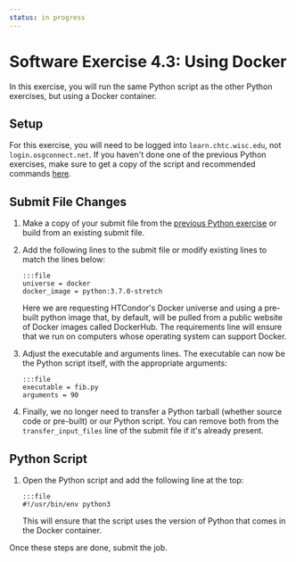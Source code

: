 ```yaml
---
status: in progress
---
```


<style type="text/css"> pre em { font-style: normal; background-color: yellow; } pre strong { font-style: normal; font-weight: bold; color: #008; } </style>

Software Exercise 4.3: Using Docker
====================================

In this exercise, you will run the same Python script as the other Python exercises, but using a Docker container.

Setup
-----

For this exercise, you will need to be logged into `learn.chtc.wisc.edu`, not `login.osgconnect.net`. If you haven't done one of the previous Python exercises, 
make sure to get a copy of the script and recommended commands [here](/materials/sw/part2-ex3-python). 

Submit File Changes
-------------------

1.  Make a copy of your submit file from the [previous Python exercise](/materials/sw/part2-ex3-python) or build from an existing submit file. 
1.  Add the following lines to the submit file or modify existing lines to match the lines below: 

		:::file
		universe = docker
		docker_image = python:3.7.0-stretch

	Here we are requesting HTCondor's Docker universe and using a pre-built python image that, by default, will be pulled from a public website of Docker images called DockerHub.  The requirements line will ensure that we run on computers whose operating system can support Docker.

1.  Adjust the executable and arguments lines. The executable can now be the Python script itself, with the appropriate arguments: 

		:::file
		executable = fib.py
		arguments = 90

1.  Finally, we no longer need to transfer a Python tarball (whether source code or pre-built) or our Python script. You can remove both from the `transfer_input_files` line of the submit file if it's already present. 

Python Script
-------------

1.  Open the Python script and add the following line at the top: 

		:::file
		#!/usr/bin/env python3

	This will ensure that the script uses the version of Python that comes in the Docker container.

Once these steps are done, submit the job.

